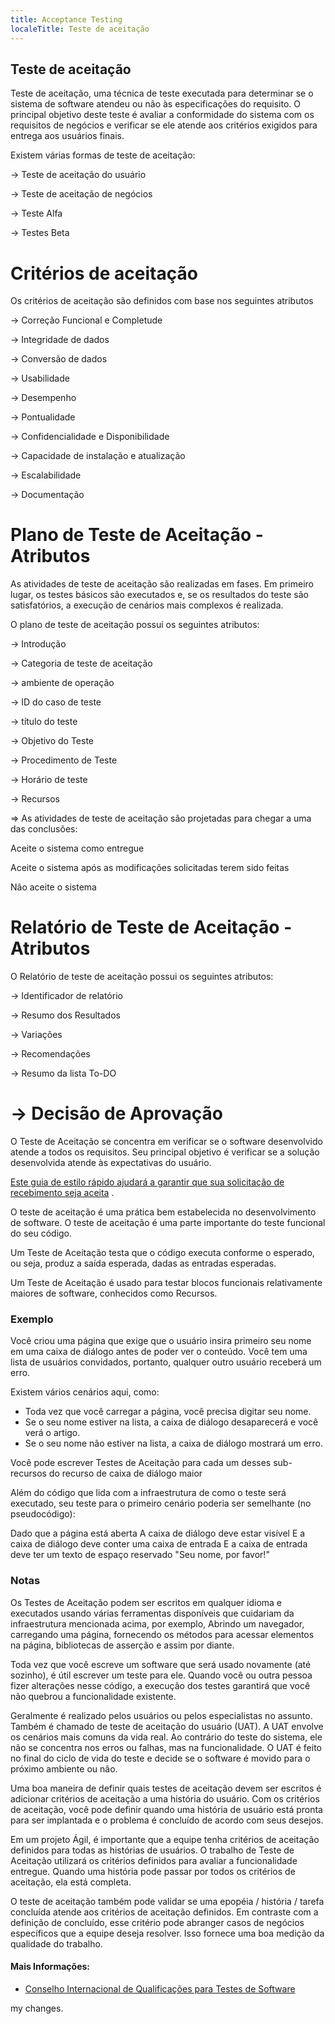 ```yaml
---
title: Acceptance Testing
localeTitle: Teste de aceitação
---
```

## Teste de aceitação

Teste de aceitação, uma técnica de teste executada para determinar se o sistema de software atendeu ou não às especificações do requisito. O principal objetivo deste teste é avaliar a conformidade do sistema com os requisitos de negócios e verificar se ele atende aos critérios exigidos para entrega aos usuários finais.

Existem várias formas de teste de aceitação:

\-> Teste de aceitação do usuário

\-> Teste de aceitação de negócios

\-> Teste Alfa

\-> Testes Beta

# Critérios de aceitação

Os critérios de aceitação são definidos com base nos seguintes atributos

\-> Correção Funcional e Completude

\-> Integridade de dados

\-> Conversão de dados

\-> Usabilidade

\-> Desempenho

\-> Pontualidade

\-> Confidencialidade e Disponibilidade

\-> Capacidade de instalação e atualização

\-> Escalabilidade

\-> Documentação

# Plano de Teste de Aceitação - Atributos

As atividades de teste de aceitação são realizadas em fases. Em primeiro lugar, os testes básicos são executados e, se os resultados do teste são satisfatórios, a execução de cenários mais complexos é realizada.

O plano de teste de aceitação possui os seguintes atributos:

\-> Introdução

\-> Categoria de teste de aceitação

\-> ambiente de operação

\-> ID do caso de teste

\-> título do teste

\-> Objetivo do Teste

\-> Procedimento de Teste

\-> Horário de teste

\-> Recursos

\=> As atividades de teste de aceitação são projetadas para chegar a uma das conclusões:

Aceite o sistema como entregue

Aceite o sistema após as modificações solicitadas terem sido feitas

Não aceite o sistema

# Relatório de Teste de Aceitação - Atributos

O Relatório de teste de aceitação possui os seguintes atributos:

\-> Identificador de relatório

\-> Resumo dos Resultados

\-> Variações

\-> Recomendações

\-> Resumo da lista To-DO

# \-> Decisão de Aprovação

O Teste de Aceitação se concentra em verificar se o software desenvolvido atende a todos os requisitos. Seu principal objetivo é verificar se a solução desenvolvida atende às expectativas do usuário.

[Este guia de estilo rápido ajudará a garantir que sua solicitação de recebimento seja aceita](https://github.com/freecodecamp/guides/blob/master/README.md) .

O teste de aceitação é uma prática bem estabelecida no desenvolvimento de software. O teste de aceitação é uma parte importante do teste funcional do seu código.

Um Teste de Aceitação testa que o código executa conforme o esperado, ou seja, produz a saída esperada, dadas as entradas esperadas.

Um Teste de Aceitação é usado para testar blocos funcionais relativamente maiores de software, conhecidos como Recursos.

### Exemplo

Você criou uma página que exige que o usuário insira primeiro seu nome em uma caixa de diálogo antes de poder ver o conteúdo. Você tem uma lista de usuários convidados, portanto, qualquer outro usuário receberá um erro.

Existem vários cenários aqui, como:

*   Toda vez que você carregar a página, você precisa digitar seu nome.
*   Se o seu nome estiver na lista, a caixa de diálogo desaparecerá e você verá o artigo.
*   Se o seu nome não estiver na lista, a caixa de diálogo mostrará um erro.

Você pode escrever Testes de Aceitação para cada um desses sub-recursos do recurso de caixa de diálogo maior

Além do código que lida com a infraestrutura de como o teste será executado, seu teste para o primeiro cenário poderia ser semelhante (no pseudocódigo):

Dado que a página está aberta A caixa de diálogo deve estar visível E a caixa de diálogo deve conter uma caixa de entrada E a caixa de entrada deve ter um texto de espaço reservado "Seu nome, por favor!"

### Notas

Os Testes de Aceitação podem ser escritos em qualquer idioma e executados usando várias ferramentas disponíveis que cuidariam da infraestrutura mencionada acima, por exemplo, Abrindo um navegador, carregando uma página, fornecendo os métodos para acessar elementos na página, bibliotecas de asserção e assim por diante.

Toda vez que você escreve um software que será usado novamente (até sozinho), é útil escrever um teste para ele. Quando você ou outra pessoa fizer alterações nesse código, a execução dos testes garantirá que você não quebrou a funcionalidade existente.

Geralmente é realizado pelos usuários ou pelos especialistas no assunto. Também é chamado de teste de aceitação do usuário (UAT). A UAT envolve os cenários mais comuns da vida real. Ao contrário do teste do sistema, ele não se concentra nos erros ou falhas, mas na funcionalidade. O UAT é feito no final do ciclo de vida do teste e decide se o software é movido para o próximo ambiente ou não.

Uma boa maneira de definir quais testes de aceitação devem ser escritos é adicionar critérios de aceitação a uma história do usuário. Com os critérios de aceitação, você pode definir quando uma história de usuário está pronta para ser implantada e o problema é concluído de acordo com seus desejos.

Em um projeto Ágil, é importante que a equipe tenha critérios de aceitação definidos para todas as histórias de usuários. O trabalho de Teste de Aceitação utilizará os critérios definidos para avaliar a funcionalidade entregue. Quando uma história pode passar por todos os critérios de aceitação, ela está completa.

O teste de aceitação também pode validar se uma epopéia / história / tarefa concluída atende aos critérios de aceitação definidos. Em contraste com a definição de concluído, esse critério pode abranger casos de negócios específicos que a equipe deseja resolver. Isso fornece uma boa medição da qualidade do trabalho.

#### Mais Informações:

*   [Conselho Internacional de Qualificações para Testes de Software](http://www.istqb.org/)

my changes.
